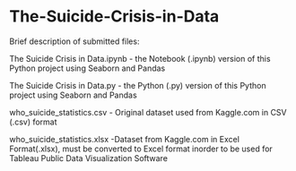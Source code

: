 # The-Suicide-Crisis-in-Data

Brief description of submitted files:

The Suicide Crisis in Data.ipynb
    - the Notebook (.ipynb) version of this Python project using Seaborn and Pandas
    
The Suicide Crisis in Data.py
    - the Python (.py) version of this Python project using Seaborn and Pandas

who_suicide_statistics.csv
    - Original dataset used from Kaggle.com in CSV (.csv) format
    
who_suicide_statistics.xlsx
    -Dataset from Kaggle.com in Excel Format(.xlsx), must be converted to Excel format inorder
    to be used for Tableau Public Data Visualization Software 
    


